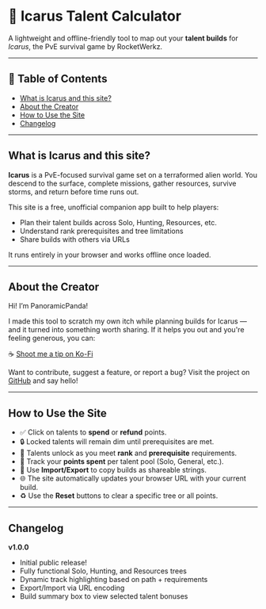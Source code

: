 # 📘 Icarus Talent Calculator

A lightweight and offline-friendly tool to map out your **talent builds** for *Icarus*, the PvE survival game by RocketWerkz.

---

## 🔗 Table of Contents
- [What is Icarus and this site?](#what-is-icarus-and-this-site)
- [About the Creator](#about-the-creator)
- [How to Use the Site](#how-to-use-the-site)
- [Changelog](#changelog)

---

## What is Icarus and this site?

**Icarus** is a PvE-focused survival game set on a terraformed alien world. You descend to the surface, complete missions, gather resources, survive storms, and return before time runs out.

This site is a free, unofficial companion app built to help players:
- Plan their talent builds across Solo, Hunting, Resources, etc.
- Understand rank prerequisites and tree limitations
- Share builds with others via URLs

It runs entirely in your browser and works offline once loaded.

---

## About the Creator

Hi! I’m PanoramicPanda! 

I made this tool to scratch my own itch while planning builds for Icarus — and it turned into something worth sharing. If it helps you out and you're feeling generous, you can:

☕ [Shoot me a tip on Ko-Fi](https://ko-fi.com/panoramicpanda)

Want to contribute, suggest a feature, or report a bug? Visit the project on [GitHub](https://github.com/PanoramicPanda/Icarus-Talent-Calc) and say hello!

---

## How to Use the Site

- ✅ Click on talents to **spend** or **refund** points.
- 🔒 Locked talents will remain dim until prerequisites are met.
- 🧠 Talents unlock as you meet **rank** and **prerequisite** requirements.
- 🎯 Track your **points spent** per talent pool (Solo, General, etc.).
- 🔄 Use **Import/Export** to copy builds as shareable strings.
- 🌐 The site automatically updates your browser URL with your current build.
- ♻ Use the **Reset** buttons to clear a specific tree or all points.

---

## Changelog

**v1.0.0**
- Initial public release!
- Fully functional Solo, Hunting, and Resources trees
- Dynamic track highlighting based on path + requirements
- Export/Import via URL encoding
- Build summary box to view selected talent bonuses

